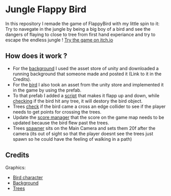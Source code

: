 # Jungle Flappy Bird
In this repository I remade the game of FlappyBird with my little spin to it:
Try to navegate in the jungle by being a big boy of a bird and see the dangers of flaying to close to tree from first hand experiance and try to escape the endless jungle ! [Try the game on itch.io](https://mayamichael.itch.io/jungleflappybird)

## How does it work ?
* For the [background](https://github.com/our-game-maya-and-michael/JungleFlappyBird/tree/main/Assets/Background) I used the asset store of unity and downloaded a running background that someone made and posted it (Link to it in the Credits).
* For the [bird](https://github.com/our-game-maya-and-michael/JungleFlappyBird/tree/main/Assets/Grey%20Bird) I also took an asset from the unity store and implemented it in the game by using the prefab.
* To that prefab I added a [script](https://github.com/our-game-maya-and-michael/JungleFlappyBird/blob/main/Assets/Scripts/FlappLikeABird.cs) that makes it flapp up and down, while [checking](https://github.com/our-game-maya-and-michael/JungleFlappyBird/blob/main/Assets/Scripts/BirdCollision.cs) if the bird hit any tree, it will destory the bird object.
* Trees [check](https://github.com/our-game-maya-and-michael/JungleFlappyBird/blob/main/Assets/Scripts/TreeScore.cs) if the bird came a cross an edge collider to see if the player needs to get points for crossing the trees.
* Update the [score manager](https://github.com/our-game-maya-and-michael/JungleFlappyBird/blob/main/Assets/Scripts/ScoreManager.cs) that the score on the game map needs to be updated because the bird flew past the trees.
* Trees [spawner](https://github.com/our-game-maya-and-michael/JungleFlappyBird/blob/main/Assets/Scripts/TreeSpawner.cs) sits on the Main Camera and sets them 20f after the camera (its out of sight so that the player doesnt see the trees just spawn so he could have the feeling of walking in a path)
## Credits
Graphics:
* [Bird character](https://assetstore.unity.com/packages/2d/characters/2d-cartoon-birds-pack-149167)
* [Background](https://assetstore.unity.com/packages/2d/environments/free-2d-cartoon-parallax-background-205812)
* [Trees](https://assetstore.unity.com/packages/2d/textures-materials/nature/sunnyland-expansion-pack-trees-237697)
